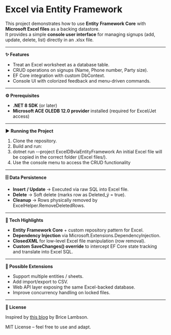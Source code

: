 # Excel via Entity Framework

This project demonstrates how to use **Entity** **Framework Core** with **Microsoft Excel files** as a backing datastore.  
It provides a simple **console user interface** for managing signups (add, update, delete, list) directly in an .xlsx file.

- - -

**✨ Features**

*   Treat an Excel worksheet as a database table.
*   CRUD operations on signups (Name, Phone number, Party size).
*   EF Core integration with custom DbContext.
*   Console UI with colorized feedback and menu-driven commands.

- - -

**⚙️ Prerequisites**

*   **.NET 8 SDK** (or later)
*   **Microsoft ACE OLEDB 12.0 provider** installed (required for Excel/Jet access)

- - -

**▶️ Running the Project**

1.  Clone the repository.
3.  Build and run:
4.  dotnet run --project ExcelDBviaEntityFramework
An initial Excel file will be copied in the correct folder (/Excel files/).
5.  Use the console menu to access the CRUD functionality

- - -

**🗄 Data Persistence**

*   **Insert** **/ Update** → Executed via raw SQL into Excel file.
*   **Delete** → Soft delete (marks row as Deleted\_ý = true).
*   **Cleanup** → Rows physically removed by ExcelHelper.RemoveDeletedRows.

- - -

**🧩 Tech Highlights**

*   **Entity** **Framework Core** + custom repository pattern for Excel.
*   **Dependency** **Injection** via Microsoft.Extensions.DependencyInjection.
*   **ClosedXML** for low-level Excel file manipulation (row removal).
*   **Custom** **SaveChanges() override** to intercept EF Core state tracking and translate into Excel SQL.

- - -

**🚀 Possible Extensions**

*   Support multiple entities / sheets.
*   Add import/export to CSV.
*   Web API layer exposing the same Excel-backed database.
*   Improve concurrency handling on locked files.

- - -

**📜 License**

Inspired by [this blog](https://www.bricelam.net/2024/03/12/ef-xlsx.html) by Brice Lambson.

MIT License – feel free to use and adapt.
